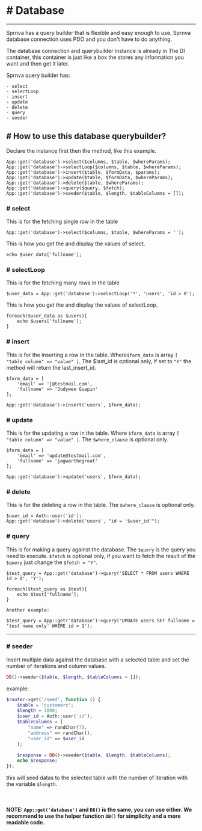 # # Database
---
Sprnva has a query builder that is flexible and easy enough to use.
Sprnva database connection uses PDO and you don't have to do anything.

The database connection and querybuilder instance is already in The DI container, this container is just like a box the stores any information you want and then get it later.

Sprnva query builder has:

```
- select
- selectLoop
- insert
- update
- delete
- query
- seeder
```

## # How to use this database querybuilder? 
Declare the instance first then the method, like this example.

```
App::get('database')->select($columns, $table, $whereParams);
App::get('database')->selectLoop($columns, $table, $whereParams);
App::get('database')->insert($table, $formData, $params);
App::get('database')->update($table, $formData, $whereParams);
App::get('database')->delete($table, $whereParams);
App::get('database')->query($query, $fetch);
App::get('database')->seeder($table, $length, $tableColumns = []);
```

### # select
This is for the fetching single row in the table
```
App::get('database')->select($columns, $table, $whereParams = '');
```

This is how you get the and display the values of select.
```
echo $user_data['fullname'];
```

### # selectLoop
This is for the fetching many rows in the table
```
$user_data = App::get('database')->selectLoop('*', 'users', 'id > 0');
```

This is how you get the and display the values of selectLoop.
```
foreach($user_data as $users){
    echo $users['fullname'];
}
```

### # insert
This is for the inserting a row in the table. Where`$form_data` is array `[ "table column" => "value" ]`. The $last_id is optional only, if set to `"Y"` the method will return the last_insert_id.
```
$form_data = [
    'email' => 'j@testmail.com',
    'fullname' => 'Judywen Guapin'
];

App::get('database')->insert('users', $form_data);
```

### # update
This is for the updating a row in the table. Where `$form_data` is array `[ "table column" => "value" ]`. The `$where_clause` is optional only.
```
$form_data = [
    'email' => 'update@testmail.com',
    'fullname' => 'jagwarthegreat'
];

App::get('database')->update('users', $form_data);
```

### # delete
This is for the deleting a row in the table. The `$where_clause` is optional only.
```
$user_id = Auth::user('id');
App::get('database')->delete('users', "id = '$user_id'");
```

### # query
This is for making a query against the database. The `$query` is the query you need to execute. `$fetch` is optional only, if you want to fetch the result of the `$query` just change the `$fetch = "Y"`.
```
$test_query = App::get('database')->query('SELECT * FROM users WHERE id > 0', 'Y');

foreach($test_query as $test){
    echo $test['fullname'];
}

Another example:

$test_query = App::get('database')->query('UPDATE users SET fullname = 'test name only' WHERE id = 1');
```
---
### # seeder
Insert multiple data against the database with a selected table and set the number of iterations and column values.
```php
DB()->seeder($table, $length, $tableColumns = []);
```
example:
```php
$router->get('/seed', function () {
    $table = "customers";
    $length = 1000;
    $user_id = Auth::user('id');
    $tableColumns = [
        "name" => randChar(7),
        "address" => randChar(),
        "user_id" => $user_id
    ];

    $response = DB()->seeder($table, $length, $tableColumns);
    echo $response;
});
```
this will seed datas to the selected table with the number of iteration with the variable `$length`.

<br>

#### NOTE: `App::get('database')` and `DB()` is the same, you can use either. We recommend to use the helper function `DB()` for simplicity and a more readable code.
